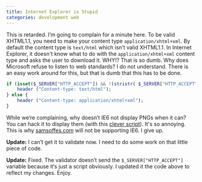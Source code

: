 ```yaml
---
title: Internet Explorer is Stupid
categories: development web
---
```


This is retarded. I’m going to complain for a minute here. To be valid XHTML1.1, you need to make your content type `application/xhtml+xml`. By default the content type is `text/html` which isn’t valid XHTML1.1. In Internet Explorer, it doesn't know what to do with the `application/xhtml+xml` content type and asks the user to download it. WHY!? That is so dumb. Why does Microsoft refuse to listen to web standards? I do not understand. There is an easy work around for this, but that is dumb that this has to be done.

``` php
if (isset($_SERVER["HTTP_ACCEPT"]) && !(stristr( $_SERVER["HTTP_ACCEPT"], "application/xhtml+xml"))) {
    header ("Content-type: text/html");
} else {
    header ("Content-type: application/xhtml+xml");
}
```

While we’re complaining, why doesn’t IE6 not display PNGs when it can? You can hack it to display them (with this [clever script](http://www.twinhelix.com/css/iepngfix/)). It's so annoying. This is why [samsoffes.com](http://samsoffes.com) will not be supporting IE6. I give up.

**Update:** I can’t get it to validate now. I need to do some work on that little piece of code.

**Update:** Fixed. The validator doesn’t send the `$_SERVER["HTTP_ACCEPT"]` variable because it‘s just a script obviously. I updated it the code above to reflect my changes. Enjoy.

